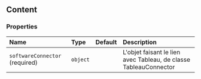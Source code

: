 ## Content


### Properties
| Name | Type | Default | Description |
|:-----|:-----|:-----|:-----|
| `softwareConnector` (required)| `object` |  | L'objet faisant le lien avec Tableau, de classe TableauConnector |